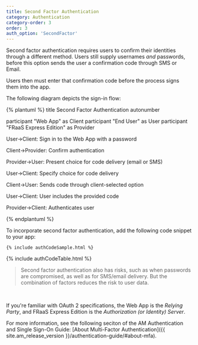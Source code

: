 ```yaml
---
title: Second Factor Authentication
category: Authentication
category-order: 3
order: 3
auth_option: 'SecondFactor'
---
```


Second factor authentication requires users to confirm their identities through a different method. Users still supply usernames *and* passwords, before this option sends the user a confirmation code through SMS or Email. 

Users then must enter that confirmation code before the process signs them into the app.

The following diagram depicts the sign-in flow:

{% plantuml %}
title Second Factor Authentication
autonumber

participant "Web App" as Client
participant "End User" as User
participant "FRaaS Express Edition" as Provider

User->Client: Sign in to the Web App with a password

Client->Provider: Confirm authentication

Provider->User: Present choice for code delivery (email or SMS)

User->Client: Specify choice for code delivery

Client->User: Sends code through client-selected option 

User->Client: User includes the provided code

Provider->Client: Authenticates user

{% endplantuml %}

To incorporate second factor authentication, add the following code snippet to your app:

```
{% include authCodeSample.html %}
```
{% include authCodeTable.html %} 

> Second factor authentication also has risks, such as when passwords are compromised, as well as for SMS/email delivery. But the combination of factors reduces the risk to user data.
<br>

If you're familiar with OAuth 2 specifications, the Web App is the _Relying Party_, and FRaaS Express Edition is the _Authorization (or Identity) Server_.

For more information, see the following seciton of the AM Authentication and Single Sign-On Guide: [About Multi-Factor Authentication]({{ site.am_release_version }}/authentication-guide/#about-mfa).
